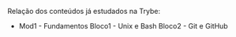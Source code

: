 Relação dos conteúdos já estudados na Trybe:

- Mod1 - Fundamentos
  Bloco1 - Unix e Bash
  Bloco2 - Git e GitHub

